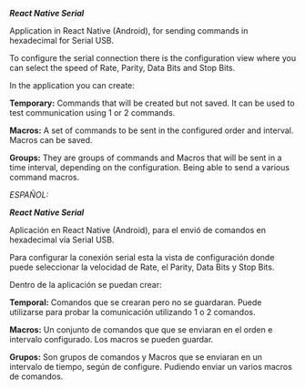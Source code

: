 
 
***React Native Serial***

Application in React Native (Android), for sending commands in hexadecimal for Serial USB.

To configure the serial connection there is the configuration view where you can select the speed of Rate, Parity, Data Bits and Stop Bits.

In the application you can create:

**Temporary:** Commands that will be created but not saved. It can be used to test communication using 1 or 2 commands.

**Macros:** A set of commands to be sent in the configured order and interval. Macros can be saved.

**Groups:** They are groups of commands and Macros that will be sent in a time interval, depending on the configuration. Being able to send a various command macros.



*ESPAÑOL:*

***React Native Serial***

Aplicación en React Native (Android), para el envió de comandos en hexadecimal vía Serial USB.

Para configurar la conexión serial esta la vista de configuración donde puede seleccionar la velocidad de Rate, el Parity, Data Bits y Stop Bits.

Dentro de la aplicación se puedan crear:

**Temporal:** Comandos que se crearan pero no se guardaran. Puede utilizarse para probar la comunicación utilizando 1 o 2 comandos.

**Macros:** Un conjunto de comandos que que se enviaran en el orden e intervalo configurado. Los macros se pueden guardar.

**Grupos:** Son grupos de comandos y Macros que se enviaran en un intervalo de tiempo, según de configure. Pudiendo enviar un varios macros de comandos.

 